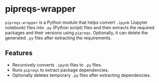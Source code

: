 # pipreqs-wrapper

`pipreqs-wrapper` is a Python module that helps convert `.ipynb` (Jupyter notebook) files into `.py` (Python script) files and then extracts the required packages and their versions using `pipreqs`. Optionally, it can delete the generated `.py` files after extracting the requirements.

## Features
- Recursively converts `.ipynb` files to `.py` files.
- Runs `pipreqs` to extract package dependencies.
- Optionally deletes temporary `.py` files after extracting dependencies.

